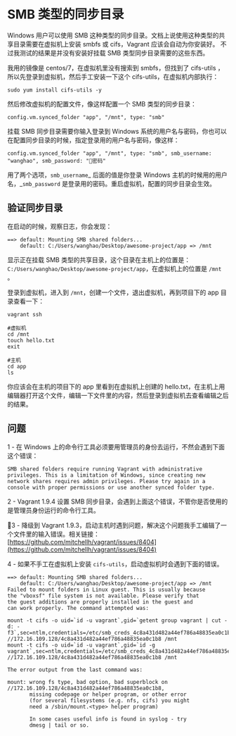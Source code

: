 # SMB 类型的同步目录

Windows 用户可以使用 SMB 这种类型的同步目录。文档上说使用这种类型的共享目录需要在虚拟机上安装 smbfs 或 cifs，Vagrant 应该会自动为你安装好。 不过我测试的结果是并没有安装好挂载 SMB 类型同步目录需要的这些东西。

我用的镜像是 centos/7，在虚拟机里没有搜索到 smbfs，但找到了 cifs-utils ，所以先登录到虚拟机，然后手工安装一下这个 cifs-utils，在虚拟机内部执行：

```
sudo yum install cifs-utils -y
```

然后修改虚拟机的配置文件，像这样配置一个 SMB 类型的同步目录：

```
config.vm.synced_folder "app", "/mnt", type: "smb"
```

挂载 SMB 同步目录需要你输入登录到 Windows 系统的用户名与密码，你也可以在配置同步目录的时候，指定登录用的用户名与密码，像这样：

```
config.vm.synced_folder "app", "/mnt", type: "smb", smb_username: "wanghao", smb_password: "密码"
```

用了两个选项，`smb_username`_ 后面的值是你登录 Windows 主机的时候用的用户名，_`smb_password` 是登录用的密码。重启虚拟机，配置的同步目录会生效。

## 验证同步目录

在启动的时候，观察日志，你会发现：

```
==> default: Mounting SMB shared folders...
    default: C:/Users/wanghao/Desktop/awesome-project/app => /mnt
```

显示正在挂载 SMB 类型的共享目录，这个目录在主机上的位置是：`C:/Users/wanghao/Desktop/awesome-project/app`，在虚拟机上的位置是 `/mnt` 。

登录到虚拟机，进入到 `/mnt`，创建一个文件，退出虚拟机，再到项目下的 app 目录查看一下：

```
vagrant ssh

#虚拟机
cd /mnt
touch hello.txt
exit

#主机
cd app
ls
```

你应该会在主机的项目下的 app 里看到在虚拟机上创建的 hello.txt，在主机上用编辑器打开这个文件，编辑一下文件里的内容，然后登录到虚拟机去查看编辑之后的结果。

## 问题

1 - 在 Windows 上的命令行工具必须要用管理员的身份去运行，不然会遇到下面这个错误：

```
SMB shared folders require running Vagrant with administrative
privileges. This is a limitation of Windows, since creating new
network shares requires admin privileges. Please try again in a
console with proper permissions or use another synced folder type.
```

2 - Vagrant 1.9.4 设置 SMB 同步目录，会遇到上面这个错误，不管你是否使用的是管理员身份运行的命令行工具。

3 - 降级到 Vagrant 1.9.3，启动主机时遇到问题，解决这个问题我手工编辑了一个文件里的输入错误。相关链接：[https://github.com/mitchellh/vagrant/issues/8404](https://github.com/mitchellh/vagrant/issues/8404)

4 - 如果不手工在虚拟机上安装 `cifs-utils`，启动虚拟机时会遇到下面的错误。

    ==> default: Mounting SMB shared folders...
        default: C:/Users/wanghao/Desktop/awesome-project/app => /mnt
    Failed to mount folders in Linux guest. This is usually because
    the "vboxsf" file system is not available. Please verify that
    the guest additions are properly installed in the guest and
    can work properly. The command attempted was:

    mount -t cifs -o uid=`id -u vagrant`,gid=`getent group vagrant | cut -d: -f3`,sec=ntlm,credentials=/etc/smb_creds_4c8a431d482a44ef786a48835ea0c1b8 //172.16.109.128/4c8a431d482a44ef786a48835ea0c1b8 /mnt
    mount -t cifs -o uid=`id -u vagrant`,gid=`id -g vagrant`,sec=ntlm,credentials=/etc/smb_creds_4c8a431d482a44ef786a48835ea0c1b8 //172.16.109.128/4c8a431d482a44ef786a48835ea0c1b8 /mnt

    The error output from the last command was:

    mount: wrong fs type, bad option, bad superblock on //172.16.109.128/4c8a431d482a44ef786a48835ea0c1b8,
           missing codepage or helper program, or other error
           (for several filesystems (e.g. nfs, cifs) you might
           need a /sbin/mount.<type> helper program)

           In some cases useful info is found in syslog - try
           dmesg | tail or so.



